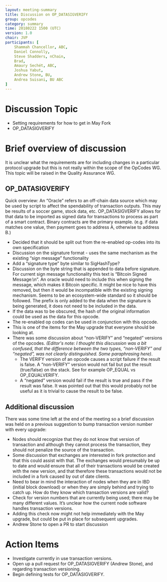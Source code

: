```yaml
---
layout: meeting-summary
title: Discussion on OP_DATASIGVERIFY
group: opcodes
category: summary
time: 20180222 1500 (UTC)
version: 1.0
chair: JVP
participants: [
    Shammah Chancellor, ABC,
    Daniel Connolly,
    Steve Shadders, nChain,
    Brad,
    Amaury Sechét, ABC,
    Joshua Yabut,
    Andrew Stone, BU,
    Andrea Suisani, BU ABC
]
---
```


# Discussion Topic

* Setting requirements for how to get in May Fork
* OP_DATASIGVERIFY

# Brief overview of discussion

It is unclear what the requirements are for including changes in a particular protocol upgrade but this is not really
within the scope of the OpCodes WG. This topic will be raised in the Quality Assurance WG.

## OP_DATASIGVERIFY
Quick overview: An “Oracle” refers to an off-chain data source which may be used by script to affect the spendability of 
transaction outputs.   This may be results of a soccer game, stock data, etc. OP_DATASIGVERIFY allows for that data to 
be imported as signed data for transactions to process as part of a smart contract. Binary contracts are the primary 
example. (e.g. if data matches one value, then payment goes to address A, otherwise to address B.)

* Decided that it should be split out from the re-enabled op-codes into its own specification
* Discussion on the signature format - uses the same mechanism as the existing “sign message” functionality
* Add a “signature type” byte similar to SigHashType?
* Discussion on the byte string that is appended to data before signature. For current sign message functionality this 
  text is “Bitcoin Signed Message:\n”. An oracle would need to include this when signing the message, which makes it 
  Bitcoin specific. It might be nice to have this removed, but then it would be incompatible with the existing signing 
  mechanism. Seems to be an ecosystem-wide standard so it should be followed. The prefix is only added to the data when 
  the signature is being generated, it does not need to be included in the data.
* If the data was to be obscured, the hash of the original information could be used as the data for this opcode.
* The re-enabled op codes can be used in conjunction with this opcode.
* This is one of the items for the May upgrade that everyone should be looking at.
* There was some discussion about “non-VERIFY” and “negated” versions of the opcodes. *(Editor's note: I thought this 
  discussion was a bit confused, that the difference between the two types, “non-VERIFY” and “negated”, was not clearly 
  distinguished. Some paraphrasing here)*.
  * The VERIFY version of an opcode causes a script failure if the result is false. A “non-VERIFY” version would not 
    fail but put the result (true/false) on the stack. See for example OP_EQUAL vs OP_EQUALVERIFY.
  * A “negated” version would fail if the result is true and pass if the result was false. It was pointed out that this 
    would probably not be useful as it is trivial to cause the result to be false.

## Additional discussion

There was some time left at the end of the meeting so a brief discussion was held on a previous suggestion to bump 
transaction version number with every upgrade:
* Nodes should recognize that they do not know that version of transaction and although they cannot process the 
  transaction, they should not penalize the source of the transaction. 
* Some discussion that exchanges are interested in fork protection and that this could assist with that. The exchanges 
  would presumably be up to date and would ensure that all of their transactions would be created with the new version, 
  and that therefore these transactions would not be included in a fork caused by out of date clients.
* Need to bear in mind the interaction of nodes when they are in IBD (initial block download) or when they are simply 
  behind and trying to catch up. How do they know which transaction versions are valid?
* Check for version numbers that are currently being used; there may be many different values. It’s unclear how the 
  current node software handles transaction versions.
* Adding this check now might not help immediately with the May upgrade, but could be put in place for subsequent 
  upgrades.
* Andrew Stone to open a PR to start discussion

# Action Items

* Investigate currently in use transaction versions.
* Open up a pull request for OP_DATASIGVERIFY (Andrew Stone), and regarding transaction versioning.
* Begin defining tests for OP_DATASIGVERIFY.
